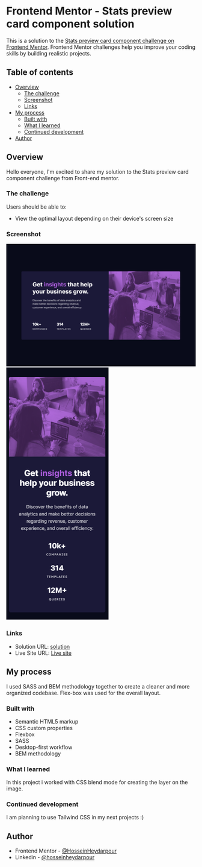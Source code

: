 # Frontend Mentor - Stats preview card component solution

This is a solution to the [Stats preview card component challenge on Frontend Mentor](https://www.frontendmentor.io/challenges/stats-preview-card-component-8JqbgoU62). Frontend Mentor challenges help you improve your coding skills by building realistic projects. 

## Table of contents

- [Overview](#overview)
  - [The challenge](#the-challenge)
  - [Screenshot](#screenshot)
  - [Links](#links)
- [My process](#my-process)
  - [Built with](#built-with)
  - [What I learned](#what-i-learned)
  - [Continued development](#continued-development)
- [Author](#author)




## Overview

Hello everyone, I'm excited to share my solution to the Stats preview card component challenge from Front-end mentor. 

### The challenge

Users should be able to:

- View the optimal layout depending on their device's screen size

### Screenshot

![](screenshots/desktop.png)
![](screenshots/mobile.png)



### Links

- Solution URL: [solution](https://github.com/HosseinHeydarpour/stats-preview-card-component)
- Live Site URL: [Live site](https://hosseinheydarpour.github.io/stats-preview-card-component/)

## My process

I used SASS and BEM methodology together to create a cleaner and more organized codebase. Flex-box was used for the overall layout.

### Built with

- Semantic HTML5 markup
- CSS custom properties
- Flexbox
- SASS
- Desktop-first workflow
- BEM methodology



### What I learned

In this project i worked with CSS blend mode for creating the layer on the image. 



### Continued development

I am planning to use Tailwind CSS in my next projects :)



## Author

- Frontend Mentor - [@HosseinHeydarpour](https://www.frontendmentor.io/profile/HosseinHeydarpour)
- Linkedin - [@hosseinheydarpour](www.linkedin.com/in/hosseinheydarpour)



